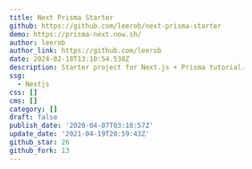 ```yaml
---
title: Next Prisma Starter
github: https://github.com/leerob/next-prisma-starter
demo: https://prisma-next.now.sh/
author: leerob
author_link: https://github.com/leerob
date: 2024-02-18T13:10:54.538Z
description: Starter project for Next.js + Prisma tutorial.
ssg:
  - Nextjs
css: []
cms: []
category: []
draft: false
publish_date: '2020-04-07T03:10:57Z'
update_date: '2021-04-19T20:59:43Z'
github_star: 26
github_fork: 13
---
```

